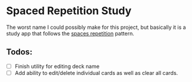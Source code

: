 # Spaced Repetition Study

The worst name I could possibly make for this project, but basically it is a study app that follows
the [spaces repetition](https://en.wikipedia.org/wiki/Spaced_repetition) pattern.

## Todos:

-   [ ] Finish utility for editing deck name
-   [ ] Add ability to edit/delete individual cards as well as clear all cards.
